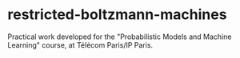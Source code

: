 # restricted-boltzmann-machines
Practical work developed for the "Probabilistic Models and Machine Learning" course, at Télécom Paris/IP Paris.
